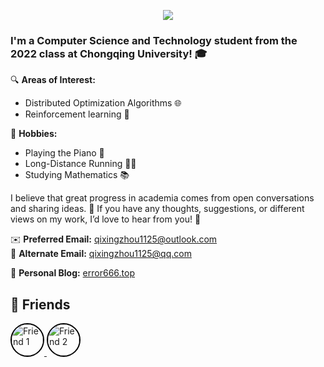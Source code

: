 <p align="center">
<img src="https://capsule-render.vercel.app/api?type=waving&color=timeGradient&height=300&&section=header&text=HI%20THERE!&fontSize=90&fontAlign=50&fontAlignY=30&desc=I%20am%20Error_666!&descAlign=50&descSize=30&descAlignY=60&animation=twinkling" />
</p>

### I'm a **Computer Science and Technology** student from the 2022 class at **Chongqing University**! 🎓

🔍 **Areas of Interest:**  
- Distributed Optimization Algorithms 🌐
- Reinforcement learning 🧠

🎵 **Hobbies:**  
- Playing the Piano 🎹  
- Long-Distance Running 🏃‍♂️  
- Studying Mathematics 📚  

I believe that great progress in academia comes from open conversations and sharing ideas. 💬 If you have any thoughts, suggestions, or different views on my work, I’d love to hear from you! 🌟

✉️ **Preferred Email:** [qixingzhou1125@outlook.com](mailto:qixingzhou1125@outlook.com)  
📧 **Alternate Email:** [qixingzhou1125@qq.com](mailto:qixingzhou1125@qq.com)  

📝 **Personal Blog:** [error666.top](https://error666.top/)

## 👥 Friends
<div align="left">
  <a href="https://github.com/HugoPhi" target="_blank">
    <img src="https://github.com/HugoPhi.png" width="50" height="50" alt="Friend 1" style="border-radius: 50%; display: inline-block; border: 2px solid black;" />
  </a>
  <a href="https://github.com/MonrenZheng" target="_blank">
    <img src="https://github.com/MonrenZheng.png" width="50" height="50" alt="Friend 2" style="border-radius: 50%; display: inline-block; border: 2px solid black;" />
  </a>
  <!-- 继续添加其他朋友 -->
</div>
